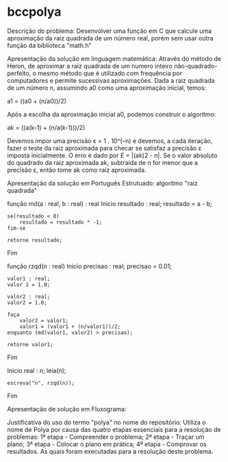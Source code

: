 # bccpolya

Descrição do problema:
 Desenvolver uma função em C que calcule uma aproximação da raiz quadrada de um número real, porém sem usar outra função da biblioteca "math.h"

Apresentação da solução em linguagem matemática:
 Através do método de Heron, de aproximar a raiz quadrada de um numero inteiro não-quadrado-perfeito, o mesmo método que é utilizado com frequência por computadores e permite sucessivas aproximações.
 Dada a raiz quadrada de um número n, assumindo a0 como uma aproximação inicial, temos:

 a1 = ((a0 + (n/a0))/2)

 Após a escolha da aproximação inicial a0, podemos construir o algoritmo:

 ak = ((a(k-1) + (n/a(k-1)))/2)

 Devemos impor uma precisão ε = 1 . 10^(–n) e devemos, a cada iteração, fazer o teste da raiz aproximada para checar se satisfaz a precisão ε imposta inicialmente. O erro é dado por E = |(ak)2 - n|. Se o valor absoluto do quadrado da raiz aproximada ak, subtraída de n for menor que a precisão ε, então tome ak como raiz aproximada.

Apresentação da solução em Português Estrutuado:
 algoritmo "raiz quadrada"

função md(a : real, b : real) : real
Inicio
	resultado : real;
	resultado = a - b;

	se(resultado < 0)
		resultado = resultado * -1;
	fim-se

	retorne resultado;
Fim

função rzqd(n : real)
Inicio
    precisao : real;
    precisao = 0.01;

    valor1 : real;
    valor 1 = 1.0;

    valor2 : real;
    valor2 = 1.0;

    faça
        valor2 = valor1;
        valor1 = (valor1 + (n/valor1))/2;     
    enquanto (md(valor1, valor2) > precisao);

    retorne valor1;
Fim

Inicio
	real : n;
	leia(n);

	escreva("n", rzqd(n));
Fim

Apresentação de solução em Fluxograma:


Justificativa do uso do termo "polya" no nome do repositório:
Utiliza o nome de Polya por causa das quatro etapas essenciais para a resolução de problemas: 1ª etapa - Compreender o problema; 2ª etapa - Traçar um plano; 3ª etapa - Colocar o plano em prática; 4ª etapa - Comprovar os resultados. As quais foram executadas para a resolução deste problema.

